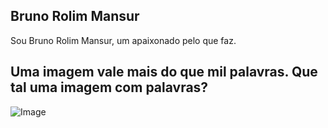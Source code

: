 ## Bruno Rolim Mansur

Sou Bruno Rolim Mansur, um apaixonado pelo que faz.

## Uma imagem vale mais do que mil palavras. Que tal uma imagem com palavras?

![Image](src)
